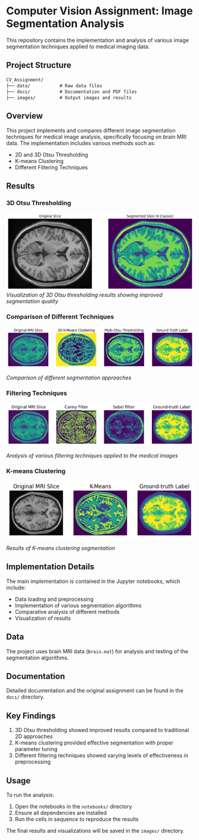 # Computer Vision Assignment: Image Segmentation Analysis

This repository contains the implementation and analysis of various image segmentation techniques applied to medical imaging data.

## Project Structure

```
CV_Assignment/
├── data/           # Raw data files
├── docs/           # Documentation and PDF files
├── images/         # Output images and results
```

## Overview

This project implements and compares different image segmentation techniques for medical image analysis, specifically focusing on brain MRI data. The implementation includes various methods such as:

- 2D and 3D Otsu Thresholding
- K-means Clustering
- Different Filtering Techniques

## Results

### 3D Otsu Thresholding
![3D Otsu Results](images/3D_Otsu.png)
*Visualization of 3D Otsu thresholding results showing improved segmentation quality*

### Comparison of Different Techniques
![Comparison](images/3D_compare.png)

*Comparison of different segmentation approaches*

### Filtering Techniques
![Filtering Results](images/filter_techniques.png)

*Analysis of various filtering techniques applied to the medical images*

### K-means Clustering
![K-means Results](images/kmeans.png)

*Results of K-means clustering segmentation*

## Implementation Details

The main implementation is contained in the Jupyter notebooks, which include:
- Data loading and preprocessing
- Implementation of various segmentation algorithms
- Comparative analysis of different methods
- Visualization of results

## Data

The project uses brain MRI data (`Brain.mat`) for analysis and testing of the segmentation algorithms.

## Documentation

Detailed documentation and the original assignment can be found in the `docs/` directory.

## Key Findings

1. 3D Otsu thresholding showed improved results compared to traditional 2D approaches
2. K-means clustering provided effective segmentation with proper parameter tuning
3. Different filtering techniques showed varying levels of effectiveness in preprocessing

## Usage

To run the analysis:
1. Open the notebooks in the `notebooks/` directory
2. Ensure all dependencies are installed
3. Run the cells in sequence to reproduce the results

The final results and visualizations will be saved in the `images/` directory.
